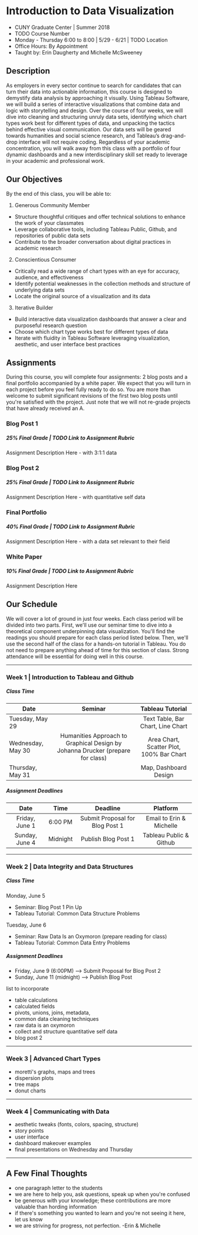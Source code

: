 # Introduction to Data Visualization
- CUNY Graduate Center | Summer 2018
- TODO Course Number
- Monday - Thursday 6:00 to 8:00 | 5/29 - 6/21 | TODO Location
- Office Hours: By Appointment
- Taught by: Erin Daugherty and Michelle McSweeney

## Description
As employers in every sector continue to search for candidates that can turn their data into actionable information, this course is designed to demystify data analysis by approaching it visually. Using Tableau Software, we will build a series of interactive visualizations that combine data and logic with storytelling and design. Over the course of four weeks, we will dive into cleaning and structuring unruly data sets, identifying which chart types work best for different types of data, and unpacking the tactics behind effective visual communication. Our data sets will be geared towards humanities and social science research, and Tableau’s drag-and-drop interface will not require coding. Regardless of your academic concentration, you will walk away from this class with a portfolio of four dynamic dashboards and a new interdisciplinary skill set ready to leverage in your academic and professional work.

## Our Objectives
By the end of this class, you will be able to:

1. Generous Community Member
- Structure thoughtful critiques and offer technical solutions to enhance the work of your classmates
- Leverage collaborative tools, including Tableau Public, Github, and repositories of public data sets
- Contribute to the broader conversation about digital practices in academic research

2. Conscientious Consumer
- Critically read a wide range of chart types with an eye for accuracy, audience, and effectiveness
- Identify potential weaknesses in the collection methods and structure of underlying data sets 
- Locate the original source of a visualization and its data

3. Iterative Builder
- Build interactive data visualization dashboards that answer a clear and purposeful research question
- Choose which chart type works best for different types of data
- Iterate with fluidity in Tableau Software leveraging visualization, aesthetic, and user interface best practices


## Assignments
During this course, you will complete four assignments: 2 blog posts and a final portfolio accompanied by a white paper. We expect that you will turn in each project before you feel fully ready to do so. You are more than welcome to submit significant revisions of the first two blog posts until you're satisfied with the project. Just note that we will not re-grade projects that have already received an A. 

### Blog Post 1
##### 25% Final Grade | TODO Link to Assignment Rubric
Assignment Description Here - with 3:1:1 data

### Blog Post 2
##### 25% Final Grade | TODO Link to Assignment Rubric
Assignment Description Here - with quantitative self data

### Final Portfolio 
##### 40% Final Grade | TODO Link to Assignment Rubric
Assignment Description Here - with a data set relevant to their field

### White Paper 
##### 10% Final Grade | TODO Link to Assignment Rubric
Assignment Description Here

## Our Schedule
We will cover a lot of ground in just four weeks. Each class period will be divided into two parts. First, we'll use our seminar time to dive into a theoretical component underpinning data visualization. You'll find the readings you should prepare for each class period listed below. Then, we'll use the second half of the class for a hands-on tutorial in Tableau. You do not need to prepare anything ahead of time for this section of class. Strong attendance will be essential for doing well in this course.

***

### Week 1 | Introduction to Tableau and Github
##### Class Time

| Date              | Seminar                             | Tableau Tutorial            |
| -------------     | :-------------:                     | :-------------:             |        
| Tuesday, May 29   |                                     | Text Table, Bar Chart, Line Chart  |
| Wednesday, May 30 | Humanities Approach to Graphical Design by Johanna Drucker (prepare for class) | Area Chart, Scatter Plot, 100% Bar Chart         |
| Thursday, May 31  |                                     | Map, Dashboard Design            |

##### Assignment Deadlines

| Date              | Time                    | Deadline                            | Platform   |
| :-------------:    |:-------------:          | :-------------:                    |:-------------:|
| Friday, June 1    | 6:00 PM                 | Submit Proposal for Blog Post 1     | Email to Erin & Michelle |
| Sunday, June 4    | Midnight                | Publish Blog Post 1                 | Tableau Public & Github |

***

### Week 2 | Data Integrity and Data Structures

##### Class Time
Monday, June 5
- Seminar: Blog Post 1 Pin Up
- Tableau Tutorial: Common Data Structure Problems

Tuesday, June 6
- Seminar: Raw Data Is an Oxymoron (prepare reading for class)
- Tableau Tutorial: Common Data Entry Problems

##### Assignment Deadlines

- Friday, June 9 (6:00PM) --> Submit Proposal for Blog Post 2
- Sunday, June 11 (midnight) --> Publish Blog Post 

list to incorporate
- table calculations
- calculated fields
- pivots, unions, joins, metadata, 
- common data cleaning techniques
- raw data is an oxymoron
- collect and structure quantitative self data
- blog post 2


***

### Week 3 | Advanced Chart Types

- moretti's graphs, maps and trees
- dispersion plots
- tree maps
- donut charts

***

### Week 4 | Communicating with Data

- aesthetic tweaks (fonts, colors, spacing, structure)
- story points
- user interface
- dashboard makeover examples
- final presentations on Wednesday and Thursday

***

## A Few Final Thoughts
- one paragraph letter to the students
- we are here to help you, ask questions, speak up when you're confused
- be generous with your knowledge; these contributions are more valuable than hording information
- if there's something you wanted to learn and you're not seeing it here, let us know
- we are striving for progress, not perfection. -Erin & Michelle



